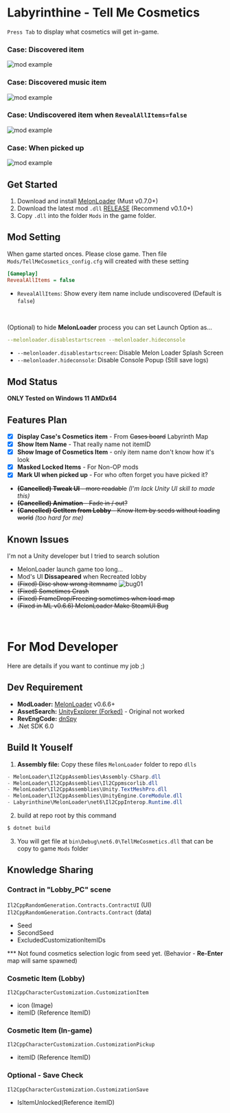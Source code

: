 # Labyrinthine - Tell Me Cosmetics
`Press Tab` to display what cosmetics will get in-game.
### Case: Discovered item
![mod example](docs/Mod_Example1.png)
### Case: Discovered music item
![mod example](docs/Mod_Example3_MusicDisc.png)
### Case: Undiscovered item when `RevealAllItems=false`
![mod example](docs/Mod_Example2_Undiscovered.png)
### Case: When picked up
![mod example](docs/Mod_Example4_Pickup_Item.png)


## Get Started
1. Download and install [MelonLoader](https://melonwiki.xyz) (Must v0.7.0+)
2. Download the latest mod `.dll` [RELEASE](https://github.com/limitbrk/Labyrinthine-TellMeCosmetics/releases/latest) (Recommend v0.1.0+)
3. Copy `.dll` into the folder `Mods` in the game folder.


## Mod Setting
When game started onces. Please close game. Then file `Mods/TellMeCosmetics_config.cfg` will created with these setting
```ini
[Gameplay]
RevealAllItems = false
```
- `RevealAllItems`: Show every item name include undiscovered (Default is `false`)

&nbsp;

(Optional) to hide **MelonLoader** process you can set Launch Option as...
```yaml
--melonloader.disablestartscreen --melonloader.hideconsole
```

  - `--melonloader.disablestartscreen`: Disable Melon Loader Splash Screen
  - `--melonloader.hideconsole`: Disable Console Popup (Still save logs)

## Mod Status
**ONLY Tested on Windows 11 AMDx64** 

## Features Plan
- [x] **Display Case's Cosmetics item** - From ~~Cases board~~ Labyrinth Map
- [x] **Show Item Name** - That really name not itemID
- [x] **Show Image of Cosmetics Item** - only item name don't know how it's look
- [X] **Masked Locked Items** - For Non-OP mods
- [X] **Mark UI when picked up** - For who often forget you have picked it?
- ~~**(Cancelled) Tweak UI** - more readable~~ _(I'm lack Unity UI skill to made this)_
- ~~**(Cancelled) Animation** - Fade in / out?~~ 
- ~~**(Cancelled) GetItem from Lobby** - Know Item by seeds without loading world~~ _(too hard for me)_

## Known Issues
I'm not a Unity developer but I tried to search solution
- MelonLoader launch game too long...
- Mod's UI __Dissapeared__ when Recreated lobby
- ~~(Fixed) Disc show wrong itemname~~
![bug01](docs/B01_Disc_no_icon.png)
- ~~(Fixed) Sometimes Crash~~
- ~~(Fixed) FrameDrop/Freezing sometimes when load map~~
- ~~(Fixed in ML v0.6.6) MelonLoader Make SteamUI Bug~~

&nbsp;
&nbsp;
# For Mod Developer
Here are details if you want to continue my job ;)

## Dev Requirement
- **ModLoader:** [MelonLoader](https://melonwiki.xyz) v0.6.6+
- **AssetSearch:** [UnityExplorer (Forked)](https://github.com/GrahamKracker/UnityExplorer) - Original not worked
- **RevEngCode:** [dnSpy](https://github.com/dnSpy/dnSpy)
- .Net SDK 6.0

## Build It Youself
1. **Assembly file:** Copy these files `MelonLoader` folder to repo `dlls`
```cs
- MelonLoader\Il2CppAssemblies\Assembly-CSharp.dll
- MelonLoader\Il2CppAssemblies\Il2Cppmscorlib.dll
- MelonLoader\Il2CppAssemblies\Unity.TextMeshPro.dll
- MelonLoader\Il2CppAssemblies\UnityEngine.CoreModule.dll
- Labyrinthine\MelonLoader\net6\Il2CppInterop.Runtime.dll
```
2. build at repo root by this command
```bash
$ dotnet build
```
3. You will get file at `bin\Debug\net6.0\TellMeCosmetics.dll` that can be copy to game `Mods` folder
 
## Knowledge Sharing
### Contract in "Lobby_PC" scene
`Il2CppRandomGeneration.Contracts.ContractUI` (UI)
`Il2CppRandomGeneration.Contracts.Contract` (data)
- Seed 
- SecondSeed
- ExcludedCustomizationItemIDs

*** Not found cosmetics selection logic from seed yet. (Behavior - **Re-Enter** map will same spawned)

### Cosmetic Item (Lobby)
`Il2CppCharacterCustomization.CustomizationItem`
- icon (Image)
- itemID (Reference ItemID)

### Cosmetic Item (In-game)
`Il2CppCharacterCustomization.CustomizationPickup`
- itemID (Reference ItemID)

### Optional - Save Check 
`Il2CppCharacterCustomization.CustomizationSave`
- IsItemUnlocked(Reference itemID)
